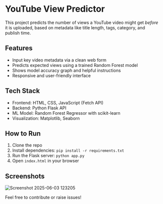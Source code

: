 # YouTube View Predictor 

This project predicts the number of views a YouTube video might get *before* it is uploaded, based on metadata like title length, tags, category, and publish time.

## Features
- Input key video metadata via a clean web form
- Predicts expected views using a trained Random Forest model
- Shows model accuracy graph and helpful instructions
- Responsive and user-friendly interface

## Tech Stack
- Frontend: HTML, CSS, JavaScript (Fetch API)
- Backend: Python Flask API
- ML Model: Random Forest Regressor with scikit-learn
- Visualization: Matplotlib, Seaborn

## How to Run
1. Clone the repo
2. Install dependencies: `pip install -r requirements.txt`
3. Run the Flask server: `python app.py`
4. Open `index.html` in your browser

## Screenshots
![Screenshot 2025-06-03 123205](https://github.com/user-attachments/assets/05327390-a310-48f9-a26b-0e3c6f3bb440)


Feel free to contribute or raise issues!

